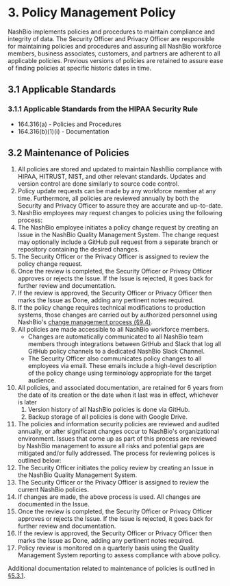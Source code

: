 # 3. Policy Management Policy

NashBio implements policies and procedures to maintain compliance and integrity of data. The Security Officer and Privacy Officer are responsible for maintaining policies and procedures and assuring all NashBio workforce members, business associates, customers, and partners are adherent to all applicable policies. Previous versions of policies are retained to assure ease of finding policies at specific historic dates in time.

## 3.1 Applicable Standards

### 3.1.1 Applicable Standards from the HIPAA Security Rule

* 164.316(a) - Policies and Procedures
* 164.316(b)(1)(i) - Documentation

## 3.2 Maintenance of Policies

1. All policies are stored and updated to maintain NashBio compliance with HIPAA, HITRUST, NIST, and other relevant standards. Updates and version control are done similarly to source code control.
2. Policy update requests can be made by any workforce member at any time. Furthermore, all policies are reviewed annually by both the Security and Privacy Officer to assure they are accurate and up-to-date.
3. NashBio employees may request changes to policies using the following process:
  1. The NashBio employee initiates a policy change request by creating an Issue in the NashBio Quality Management System. The change request may optionally include a GitHub pull request from a separate branch or repository containing the desired changes.
  2. The Security Officer or the Privacy Officer is assigned to review the policy change request.
  3. Once the review is completed, the Security Officer or Privacy Officer approves or rejects the Issue. If the Issue is rejected, it goes back for further review and documentation.
  4. If the review is approved, the Security Officer or Privacy Officer then marks the Issue as Done, adding any pertinent notes required.
  5. If the policy change requires technical modifications to production systems, those changes are carried out by authorized personnel using NashBio's [change management process (§9.4)](#9.4-changing-existing-systems).
4. All policies are made accessible to all NashBio workforce members.  
   * Changes are automatically communicated to all NashBio team members through integrations between GitHub and Slack that log all GitHub policy channels to a dedicated NashBio Slack Channel.
   * The Security Officer also communicates policy changes to all employees via email. These emails include a high-level description of the policy change using terminology appropriate for the target audience.
5. All policies, and associated documentation, are retained for 6 years from the date of its creation or the date when it last was in effect, whichever is later
   1. Version history of all NashBio policies is done via GitHub.
   2. Backup storage of all policies is done with Google Drive.
6. The policies and information security policies are reviewed and audited annually, or after significant changes occur to NashBio's organizational environment. Issues that come up as part of this process are reviewed by NashBio management to assure all risks and potential gaps are mitigated and/or fully addressed. The process for reviewing polices is outlined below:
  1. The Security Officer initiates the policy review by creating an Issue in the NashBio Quality Management System.
  2. The Security Officer or the Privacy Officer is assigned to review the current NashBio policies.
  3. If changes are made, the above process is used. All changes are documented in the Issue.
  4. Once the review is completed, the Security Officer or Privacy Officer approves or rejects the Issue. If the Issue is rejected, it goes back for further review and documentation.
  5. If the review is approved, the Security Officer or Privacy Officer then marks the Issue as Done, adding any pertinent notes required.
  6. Policy review is monitored on a quarterly basis using the Quality Management System reporting to assess compliance with above policy.

Additional documentation related to maintenance of policies is outlined in [§5.3.1](#5.3-security-officer).
